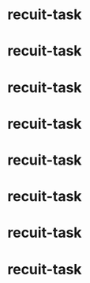 # recuit-task
# recuit-task
# recuit-task
# recuit-task
# recuit-task
# recuit-task
# recuit-task
# recuit-task
